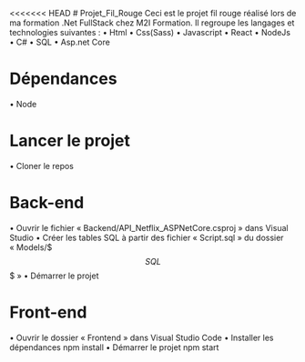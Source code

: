 <<<<<<< HEAD
﻿# Projet_Fil_Rouge
Ceci est le projet fil rouge réalisé lors de ma formation .Net FullStack chez M2I Formation.
Il regroupe les langages et technologies suivantes : 
• Html
• Css(Sass)
• Javascript
• React
• NodeJs
• C#
• SQL
• Asp.net Core

# Dépendances
• Node

# Lancer le projet
• Cloner le repos

# Back-end 
• Ouvrir le fichier « Backend/API_Netflix_ASPNetCore.csproj » dans Visual Studio
• Créer les tables SQL à partir des fichier « Script.sql » du dossier « Models/$$$ SQL $$$ »
• Démarrer le projet

# Front-end
• Ouvrir le dossier « Frontend » dans Visual Studio Code
• Installer les dépendances
npm install
• Démarrer le projet
npm start